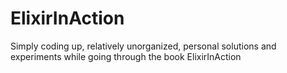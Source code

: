 # ElixirInAction

Simply coding up, relatively unorganized, personal solutions and experiments while going through the book ElixirInAction
